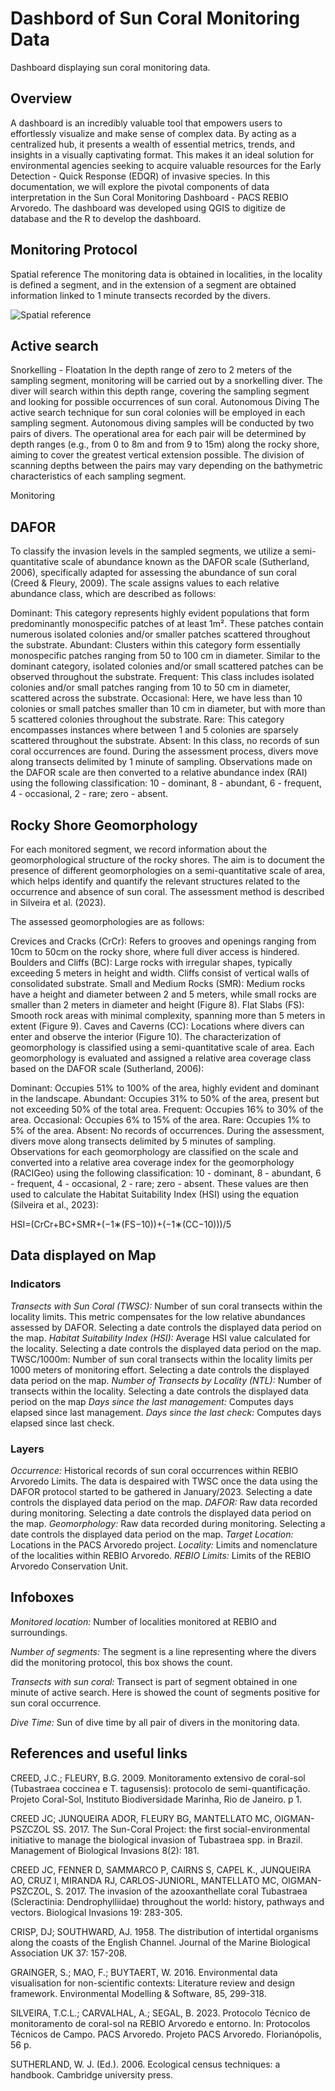 # Dashbord of Sun Coral Monitoring Data
Dashboard displaying sun coral monitoring data.
[](https://thiagosilveira.shinyapps.io/dash_monitoring2/)



## Overview
A dashboard is an incredibly valuable tool that empowers users to effortlessly visualize and make sense of complex data. By acting as a centralized hub, it presents a wealth of essential metrics, trends, and insights in a visually captivating format. This makes it an ideal solution for environmental agencies seeking to acquire valuable resources for the Early Detection - Quick Response (EDQR) of invasive species. In this documentation, we will explore the pivotal components of data interpretation in the Sun Coral Monitoring Dashboard - PACS REBIO Arvoredo. The dashboard was developed using QGIS to digitize de database and the R to develop the dashboard.



## Monitoring Protocol
Spatial reference
The monitoring data is obtained in localities, in the locality is defined a segment, and in the extension of a segment are obtained information linked to 1 minute transects recorded by the divers.


![Spatial reference](https://github.com/silveiratcl/dash_monitoring/blob/main/www/about_dash/fig/about_local.png)



## Active search
Snorkelling - Floatation In the depth range of zero to 2 meters of the sampling segment, monitoring will be carried out by a snorkelling diver. The diver will search within this depth range, covering the sampling segment and looking for possible occurrences of sun coral.
Autonomous Diving The active search technique for sun coral colonies will be employed in each sampling segment. Autonomous diving samples will be conducted by two pairs of divers. The operational area for each pair will be determined by depth ranges (e.g., from 0 to 8m and from 9 to 15m) along the rocky shore, aiming to cover the greatest vertical extension possible. The division of scanning depths between the pairs may vary depending on the bathymetric characteristics of each sampling segment.


Monitoring


## DAFOR
To classify the invasion levels in the sampled segments, we utilize a semi-quantitative scale of abundance known as the DAFOR scale (Sutherland, 2006), specifically adapted for assessing the abundance of sun coral (Creed & Fleury, 2009). The scale assigns values to each relative abundance class, which are described as follows:

Dominant: This category represents highly evident populations that form predominantly monospecific patches of at least 1m². These patches contain numerous isolated colonies and/or smaller patches scattered throughout the substrate.
Abundant: Clusters within this category form essentially monospecific patches ranging from 50 to 100 cm in diameter. Similar to the dominant category, isolated colonies and/or small scattered patches can be observed throughout the substrate.
Frequent: This class includes isolated colonies and/or small patches ranging from 10 to 50 cm in diameter, scattered across the substrate.
Occasional: Here, we have less than 10 colonies or small patches smaller than 10 cm in diameter, but with more than 5 scattered colonies throughout the substrate.
Rare: This category encompasses instances where between 1 and 5 colonies are sparsely scattered throughout the substrate.
Absent: In this class, no records of sun coral occurrences are found.
During the assessment process, divers move along transects delimited by 1 minute of sampling. Observations made on the DAFOR scale are then converted to a relative abundance index (RAI) using the following classification: 10 - dominant, 8 - abundant, 6 - frequent, 4 - occasional, 2 - rare; zero - absent.



## Rocky Shore Geomorphology
For each monitored segment, we record information about the geomorphological structure of the rocky shores. The aim is to document the presence of different geomorphologies on a semi-quantitative scale of area, which helps identify and quantify the relevant structures related to the occurrence and absence of sun coral. The assessment method is described in Silveira et al. (2023).

The assessed geomorphologies are as follows:

Crevices and Cracks (CrCr): Refers to grooves and openings ranging from 10cm to 50cm on the rocky shore, where full diver access is hindered.
Boulders and Cliffs (BC): Large rocks with irregular shapes, typically exceeding 5 meters in height and width. Cliffs consist of vertical walls of consolidated substrate.
Small and Medium Rocks (SMR): Medium rocks have a height and diameter between 2 and 5 meters, while small rocks are smaller than 2 meters in diameter and height (Figure 8).
Flat Slabs (FS): Smooth rock areas with minimal complexity, spanning more than 5 meters in extent (Figure 9).
Caves and Caverns (CC): Locations where divers can enter and observe the interior (Figure 10).
The characterization of geomorphology is classified using a semi-quantitative scale of area. Each geomorphology is evaluated and assigned a relative area coverage class based on the DAFOR scale (Sutherland, 2006):

Dominant: Occupies 51% to 100% of the area, highly evident and dominant in the landscape.
Abundant: Occupies 31% to 50% of the area, present but not exceeding 50% of the total area.
Frequent: Occupies 16% to 30% of the area.
Occasional: Occupies 6% to 15% of the area.
Rare: Occupies 1% to 5% of the area.
Absent: No records of occurrences.
During the assessment, divers move along transects delimited by 5 minutes of sampling. Observations for each geomorphology are classified on the scale and converted into a relative area coverage index for the geomorphology (RACIGeo) using the following classification: 10 - dominant, 8 - abundant, 6 - frequent, 4 - occasional, 2 - rare; zero - absent. These values are then used to calculate the Habitat Suitability Index (HSI) using the equation (Silveira et al., 2023):

HSI=(CrCr+BC+SMR+(−1∗(FS−10))+(−1∗(CC−10)))/5

## Data displayed on Map
### Indicators
*Transects with Sun Coral (TWSC):* Number of sun coral transects within the locality limits. This metric compensates for the low relative abundances assessed by DAFOR. Selecting a date controls the displayed data period on the map.
*Habitat Suitability Index (HSI):* Average HSI value calculated for the locality. Selecting a date controls the displayed data period on the map.
TWSC/1000m: Number of sun coral transects within the locality limits per 1000 meters of monitoring effort. Selecting a date controls the displayed data period on the map.
*Number of Transects by Locality (NTL):* Number of transects within the locality. Selecting a date controls the displayed data period on the map
*Days since the last management:* Computes days elapsed since last management.
*Days since the last check:* Computes days elapsed since last check.
### Layers
*Occurrence:* Historical records of sun coral occurrences within REBIO Arvoredo Limits. The data is despaired with TWSC once the data using the DAFOR protocol started to be gathered in January/2023. Selecting a date controls the displayed data period on the map.
*DAFOR:* Raw data recorded during monitoring. Selecting a date controls the displayed data period on the map.
*Geomorphology:* Raw data recorded during monitoring. Selecting a date controls the displayed data period on the map.
*Target Location:* Locations in the PACS Arvoredo project.
*Locality:* Limits and nomenclature of the localities within REBIO Arvoredo.
*REBIO Limits:* Limits of the REBIO Arvoredo Conservation Unit.

## Infoboxes
*Monitored location:* Number of localities monitored at REBIO and surroundings.

*Number of segments:* The segment is a line representing where the divers did the monitoring protocol, this box shows the count.

*Transects with sun coral:* Transect is part of segment obtained in one minute of active search. Here is showed the count of segments positive for sun coral occurrence.

*Dive Time:* Sun of dive time by all pair of divers in the monitoring data.



## References and useful links

CREED, J.C.; FLEURY, B.G. 2009. Monitoramento extensivo de coral-sol (Tubastraea coccinea e T. tagusensis): protocolo de semi-quantificação. Projeto Coral-Sol, Instituto Biodiversidade Marinha, Rio de Janeiro. p 1.

CREED JC; JUNQUEIRA ADOR, FLEURY BG, MANTELLATO MC, OIGMAN-PSZCZOL SS. 2017. The Sun-Coral Project: the first social-environmental initiative to manage the biological invasion of Tubastraea spp. in Brazil. Management of Biological Invasions 8(2): 181.

CREED JC, FENNER D, SAMMARCO P, CAIRNS S, CAPEL K., JUNQUEIRA AO, CRUZ I, MIRANDA RJ, CARLOS-JUNIORL, MANTELLATO MC, OIGMAN-PSZCZOL, S. 2017. The invasion of the azooxanthellate coral Tubastraea (Scleractinia: Dendrophylliidae) throughout the world: history, pathways and vectors. Biological Invasions 19: 283-305.

CRISP, DJ; SOUTHWARD, AJ. 1958. The distribution of intertidal organisms along the coasts of the English Channel. Journal of the Marine Biological Association UK 37: 157-208.

GRAINGER, S.; MAO, F.; BUYTAERT, W. 2016. Environmental data visualisation for non-scientific contexts: Literature review and design framework. Environmental Modelling & Software, 85, 299-318.

SILVEIRA, T.C.L.; CARVALHAL, A.; SEGAL, B. 2023. Protocolo Técnico de monitoramento de coral-sol na REBIO Arvoredo e entorno. In: Protocolos Técnicos de Campo. PACS Arvoredo. Projeto PACS Arvoredo. Florianópolis, 56 p.

SUTHERLAND, W. J. (Ed.). 2006. Ecological census techniques: a handbook. Cambridge university press.
